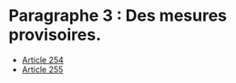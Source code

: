 # Paragraphe 3 : Des mesures provisoires.

- [Article 254](article-254.md)
- [Article 255](article-255.md)
